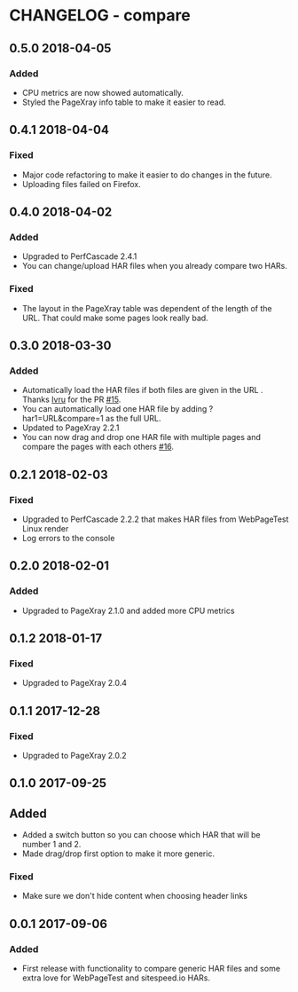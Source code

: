 # CHANGELOG - compare

## 0.5.0 2018-04-05
### Added
* CPU metrics are now showed automatically.
* Styled the PageXray info table to make it easier to read.

## 0.4.1 2018-04-04
### Fixed
* Major code refactoring to make it easier to do changes in the future.
* Uploading files failed on Firefox. 

## 0.4.0 2018-04-02
### Added
* Upgraded to PerfCascade 2.4.1
* You can change/upload HAR files when you already compare two HARs.

### Fixed
* The layout in the PageXray table was dependent of the length of the URL. That could make some pages look really bad. 


## 0.3.0 2018-03-30
### Added
* Automatically load the HAR files if both files are given in the URL . Thanks [Ivru](https://github.com/Ivru) for the PR [#15](https://github.com/sitespeedio/compare/pull/15).
* You can automatically load one HAR file by adding ?har1=URL&compare=1 as the full URL.
* Updated to PageXray 2.2.1
* You can now drag and drop one HAR file with multiple pages and compare the pages with each others [#16](https://github.com/sitespeedio/compare/issues/16).

## 0.2.1 2018-02-03

### Fixed 
* Upgraded to PerfCascade 2.2.2 that makes HAR files from WebPageTest Linux render
* Log errors to the console

## 0.2.0 2018-02-01

### Added
* Upgraded to PageXray 2.1.0 and added more CPU metrics

## 0.1.2 2018-01-17

### Fixed
* Upgraded to PageXray 2.0.4

## 0.1.1 2017-12-28

### Fixed
* Upgraded to PageXray 2.0.2

## 0.1.0 2017-09-25

## Added
* Added a switch button so you can choose which HAR that will be number 1 and 2.
* Made drag/drop first option to make it more generic.

### Fixed 
* Make sure we don't hide content when choosing header links

## 0.0.1 2017-09-06
### Added
* First release with functionality to compare generic HAR files and some extra love for WebPageTest and sitespeed.io HARs.